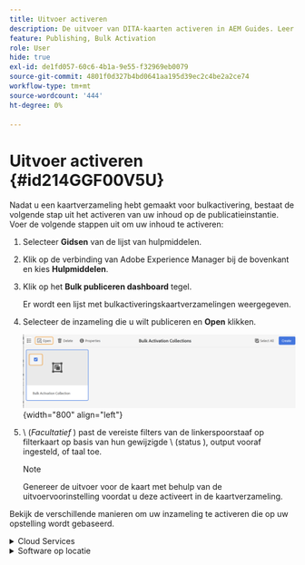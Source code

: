 ```yaml
---
title: Uitvoer activeren
description: De uitvoer van DITA-kaarten activeren in AEM Guides. Leer hoe u uw inhoud activeert op het publicatieexemplaar.
feature: Publishing, Bulk Activation
role: User
hide: true
exl-id: de1fd057-60c6-4b1a-9e55-f32969eb0079
source-git-commit: 4801f0d327b4bd0641aa195d39ec2c4be2a2ce74
workflow-type: tm+mt
source-wordcount: '444'
ht-degree: 0%

---
```


# Uitvoer activeren {#id214GGF00V5U}

Nadat u een kaartverzameling hebt gemaakt voor bulkactivering, bestaat de volgende stap uit het activeren van uw inhoud op de publicatieinstantie. Voer de volgende stappen uit om uw inhoud te activeren:

1. Selecteer **Gidsen** van de lijst van hulpmiddelen.

1. Klik op de verbinding van Adobe Experience Manager bij de bovenkant en kies **Hulpmiddelen**.

1. Klik op het **Bulk publiceren dashboard** tegel.

   Er wordt een lijst met bulkactiveringskaartverzamelingen weergegeven.

1. Selecteer de inzameling die u wilt publiceren en **Open** klikken.

   ![](images/bulk-activation-collection-open.png){width="800" align="left"}

1. \ (*Facultatief* \) past de vereiste filters van de linkerspoorstaaf op filterkaart op basis van hun gewijzigde \ (status \), output vooraf ingesteld, of taal toe.

   >[!NOTE]
   >
   >Genereer de uitvoer voor de kaart met behulp van de uitvoervoorinstelling voordat u deze activeert in de kaartverzameling.


Bekijk de verschillende manieren om uw inzameling te activeren die op uw opstelling wordt gebaseerd.

<details>
<summary> Cloud Services </summary>

![ bulksgewijs-inzameling-publiceert op de wolkendienst ](images/bulk-activation-collection-quick-publish-CS.png){width="650" align="left"}

U kunt de output aan de **Voorproef** activeren of **publiceren** instanties.

**Voorproef**

* Om de output van geselecteerde kaarten te activeren, selecteer de vooraf geproduceerde kaartoutput en selecteer **publiceren aan** > **Voorproef**.
* Om de output van alle kaarten DITA met hun gevormde voorinstellingen te activeren, selecteer checkbox naast de **Kaart** kolom, en selecteer dan **publiceren aan** > **publiceren**.


**publiceer**

* Om de output van geselecteerde kaarten te activeren, selecteer de vooraf geproduceerde kaartoutput en selecteer **publiceren aan** > **publiceren**.

* Om de output van alle kaarten DITA met hun gevormde voorinstellingen te activeren, selecteer checkbox naast de Kaart (kolom), en selecteer dan **publiceren aan** > **publiceren**.


>[!NOTE]
> 
> Het selectievakje voor een kaartuitvoer is alleen ingeschakeld als u de uitvoer voor een kaart hebt gegenereerd.

Er wordt een succesbericht weergegeven wanneer de kaartuitvoer in een wachtrij wordt geplaatst voor publicatie.

Nadat de uitvoer voor de geselecteerde kaartbestanden is geactiveerd, wordt het tabblad voor de auditgeschiedenis bijgewerkt en wordt de meest recente geactiveerde uitvoer bovenaan weergegeven. De **Gepubliceerde** kolom wordt bijgewerkt met de het publiceren datum en tijd.

</details>

<details>    
<summary>  Software op locatie </summary>


Voer een van de volgende handelingen uit:

* Om de output van geselecteerde kaarten te activeren, selecteer de vooraf geproduceerde kaartoutput en selecteer **Snel publiceren**.
* Om de output van alle kaarten DITA met hun gevormde voorinstellingen te activeren, selecteer checkbox naast de Kaart (kolom), en selecteer dan **Snel publiceren.**
  ![ bulk-inzameling-publiceer ](images/bulk-activation-collection-quick-publish.png){width="650" align="left"}

  >[!NOTE]
  > 
  >Het selectievakje voor een kaartuitvoer is alleen ingeschakeld als u de uitvoer voor een kaart hebt gegenereerd.


Er wordt een succesbericht weergegeven wanneer de kaartuitvoer in een wachtrij wordt geplaatst voor publicatie.

Nadat de uitvoer voor de geselecteerde kaartbestanden is geactiveerd, wordt het tabblad voor de auditgeschiedenis bijgewerkt en wordt de meest recente geactiveerde uitvoer bovenaan weergegeven. De **Gepubliceerde** kolom wordt bijgewerkt met de het publiceren datum en tijd.

**Bovenliggend onderwerp: **[ Bulk Activering van gepubliceerde inhoud ](conf-bulk-activation.md)
